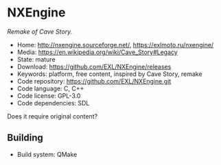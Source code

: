 # NXEngine

_Remake of Cave Story._

- Home: http://nxengine.sourceforge.net/, https://exlmoto.ru/nxengine/
- Media: https://en.wikipedia.org/wiki/Cave_Story#Legacy
- State: mature
- Download: https://github.com/EXL/NXEngine/releases
- Keywords: platform, free content, inspired by Cave Story, remake
- Code repository: https://github.com/EXL/NXEngine.git
- Code language: C, C++
- Code license: GPL-3.0
- Code dependencies: SDL

Does it require original content?

## Building

- Build system: QMake
